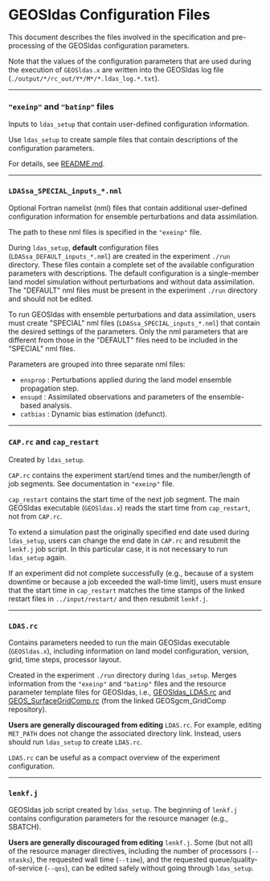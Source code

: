 # GEOSldas Configuration Files

This document describes the files involved in the specification and pre-processing of the GEOSldas configuration parameters. 

Note that the values of the configuration parameters that are used during the execution of `GEOSldas.x` are written into the GEOSldas log file (`./output/*/rc_out/Y*/M*/*.ldas_log.*.txt`).

---
### `"exeinp"` and `"batinp"` files

Inputs to `ldas_setup` that contain user-defined configuration information.  

Use `ldas_setup` to create sample files that contain descriptions of  the configuration parameters.  

For details, see [README.md](https://github.com/GEOS-ESM/GEOSldas/blob/main/README.md).


---
### `LDASsa_SPECIAL_inputs_*.nml`
 
Optional Fortran namelist (nml) files that contain additional user-defined configuration information for ensemble perturbations and data assimilation.  

The path to these nml files is specified in the `"exeinp"` file. 

During `ldas_setup`, **default** configuration files (`LDASsa_DEFAULT_inputs_*.nml`) are created in the experiment `./run` directory.  These files contain a complete set of the available configuration parameters with descriptions.  The default configuration is a single-member land model simulation without perturbations and without data assimilation. The "DEFAULT" nml files must be present in the experiment `./run` directory and should not be edited.  

To run GEOSldas with ensemble perturbations and data assimilation, users must create "SPECIAL" nml files (`LDASsa_SPECIAL_inputs_*.nml`) that contain the desired settings of the parameters.  Only the nml parameters that are different from those in the "DEFAULT" files need to be included in the "SPECIAL" nml files.

Parameters are grouped into three separate nml files:
* `ensprop` : Perturbations applied during the land model ensemble propagation step. 
* `ensupd`  : Assimilated observations and parameters of the ensemble-based analysis.
* `catbias` : Dynamic bias estimation (defunct).


---
### `CAP.rc` and `cap_restart`

Created by `ldas_setup`.

`CAP.rc` contains the experiment start/end times and the number/length of job segments. See documentation in `"exeinp"` file.

`cap_restart` contains the start time of the next job segment.  The main GEOSldas executable (`GEOSldas.x`) reads the start time from `cap_restart`, not from `CAP.rc`.

To extend a simulation past the originally specified end date used during `ldas_setup`, users can change the end date in `CAP.rc` and resubmit the `lenkf.j` job script.  In this particular case, it is not necessary to run `ldas_setup` again.

If an experiment did not complete successfully (e.g., because of a system downtime or because a job exceeded the wall-time limit), users must ensure that the start time in `cap_restart` matches the time stamps of the linked restart files in `../input/restart/` and then resubmit `lenkf.j`.


---
### `LDAS.rc`

Contains parameters needed to run the main GEOSldas executable (`GEOSldas.x`), including information on land model configuration, version, grid, time steps, processor layout.

Created in the experiment `./run` directory during `ldas_setup`.  Merges information from the `"exeinp"` and `"batinp"` files and the resource parameter template files for GEOSldas, i.e., [GEOSldas_LDAS.rc](https://github.com/GEOS-ESM/GEOSldas/blob/main/src/Applications/LDAS_App/GEOSldas_LDAS.rc) and  [GEOS_SurfaceGridComp.rc](https://github.com/GEOS-ESM/GEOSgcm_GridComp/blob/main/GEOSagcm_GridComp/GEOSphysics_GridComp/GEOSsurface_GridComp/Shared/GEOS_SurfaceGridComp.rc) (from the linked GEOSgcm_GridComp repository).

**Users are generally discouraged from editing** `LDAS.rc`.  For example, editing `MET_PATH` does not change the associated directory link.  Instead, users should run `ldas_setup` to create `LDAS.rc`.

`LDAS.rc` can be useful as a compact overview of the experiment configuration. 

---
### `lenkf.j`

GEOSldas job script created by `ldas_setup`.  The beginning of `lenkf.j` contains configuration parameters for the resource manager (e.g., SBATCH).

**Users are generally discouraged from editing** `lenkf.j`.  Some (but not all) of the resource manager directives, including the number of processors (`--ntasks`), the requested wall time (`--time`), and the requested queue/quality-of-service (`--qos`), can be edited safely without going through `ldas_setup`.

